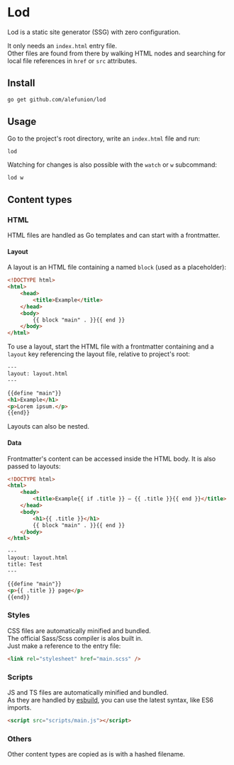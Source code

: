 # Lod

Lod is a static site generator (SSG) with zero configuration.

It only needs an `index.html` entry file.  
Other files are found from there by walking HTML nodes and searching for local file references in `href` or `src` attributes.

## Install

```sh
go get github.com/alefunion/lod
```

## Usage

Go to the project's root directory, write an `index.html` file and run:

```
lod
```

Watching for changes is also possible with the `watch` or `w` subcommand:

```
lod w
```

## Content types

### HTML

HTML files are handled as Go templates and can start with a frontmatter.

#### Layout

A layout is an HTML file containing a named `block` (used as a placeholder):

```html
<!DOCTYPE html>
<html>
	<head>
		<title>Example</title>
	</head>
	<body>
		{{ block "main" . }}{{ end }}
	</body>
</html>
```

To use a layout, start the HTML file with a frontmatter containing and a `layout` key referencing the layout file, relative to project's root:

```html
---
layout: layout.html
---

{{define "main"}}
<h1>Example</h1>
<p>Lorem ipsum.</p>
{{end}}
```

Layouts can also be nested.

#### Data

Frontmatter's content can be accessed inside the HTML body. It is also passed to layouts:

```html
<!DOCTYPE html>
<html>
	<head>
		<title>Example{{ if .title }} – {{ .title }}{{ end }}</title>
	</head>
	<body>
		<h1>{{ .title }}</h1>
		{{ block "main" . }}{{ end }}
	</body>
</html>
```

```html
---
layout: layout.html
title: Test
---

{{define "main"}}
<p>{{ .title }} page</p>
{{end}}
```

### Styles

CSS files are automatically minified and bundled.  
The official Sass/Scss compiler is alos built in.  
Just make a reference to the entry file:

```html
<link rel="stylesheet" href="main.scss" />
```

### Scripts

JS and TS files are automatically minified and bundled.  
As they are handled by [esbuild](https://esbuild.github.io), you can use the latest syntax, like ES6 imports.

```html
<script src="scripts/main.js"></script>
```

### Others

Other content types are copied as is with a hashed filename.
